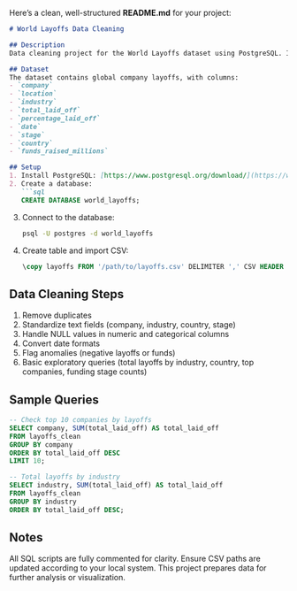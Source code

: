 Here’s a clean, well-structured **README.md** for your project:

````markdown
# World Layoffs Data Cleaning

## Description
Data cleaning project for the World Layoffs dataset using PostgreSQL. Includes table creation, CSV import, duplicate removal, standardizing text, handling NULLs, date formatting, anomaly checks, and basic exploratory analysis. Fully commented for clarity.

## Dataset
The dataset contains global company layoffs, with columns:
- `company`
- `location`
- `industry`
- `total_laid_off`
- `percentage_laid_off`
- `date`
- `stage`
- `country`
- `funds_raised_millions`

## Setup
1. Install PostgreSQL: [https://www.postgresql.org/download/](https://www.postgresql.org/download/)
2. Create a database:
   ```sql
   CREATE DATABASE world_layoffs;
````

3. Connect to the database:

   ```bash
   psql -U postgres -d world_layoffs
   ```
4. Create table and import CSV:

   ```sql
   \copy layoffs FROM '/path/to/layoffs.csv' DELIMITER ',' CSV HEADER NULL 'NULL';
   ```

## Data Cleaning Steps

1. Remove duplicates
2. Standardize text fields (company, industry, country, stage)
3. Handle NULL values in numeric and categorical columns
4. Convert date formats
5. Flag anomalies (negative layoffs or funds)
6. Basic exploratory queries (total layoffs by industry, country, top companies, funding stage counts)

## Sample Queries

```sql
-- Check top 10 companies by layoffs
SELECT company, SUM(total_laid_off) AS total_laid_off
FROM layoffs_clean
GROUP BY company
ORDER BY total_laid_off DESC
LIMIT 10;

-- Total layoffs by industry
SELECT industry, SUM(total_laid_off) AS total_laid_off
FROM layoffs_clean
GROUP BY industry
ORDER BY total_laid_off DESC;
```

## Notes
All SQL scripts are fully commented for clarity.
Ensure CSV paths are updated according to your local system.
This project prepares data for further analysis or visualization.

